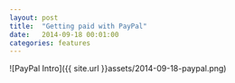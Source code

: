 ```yaml
---
layout: post
title:  "Getting paid with PayPal"
date:   2014-09-18 00:01:00
categories: features
---
```



<!-- more -->

![PayPal Intro]({{ site.url }}assets/2014-09-18-paypal.png)

